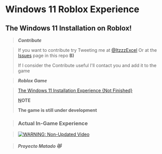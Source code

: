 # Windows 11 Roblox Experience
## The Windows 11 Installation on Roblox!

> ***Contribute*** 

> If you want to contribute try Tweeting me at [@ItzzzExcel](https://twitter.com/ItzzzExcel)
> Or at the [Issues](https://github.com/ItzzExcel/Win11RBLX/issues) page in this repo **B)**
> 
> If I consider the Contribute useful I'll contact you and add it to the game

> ***Roblox Game***

> [The Windows 11 Installation Experience {Not Finished}](https://www.roblox.com/games/9361336027/)
> 
> **<u>N</u>OTE**
> 
> **The game is still under development**


> ### Actual In-Game Experience

> [![WARNING: Non-Updated Video](https://img.youtube.com/vi/R5Et07nQa-Y/0.jpg)](https://www.youtube.com/watch?v=R5Et07nQa-Y)

> ###### **Proyecto Matado 😻**
